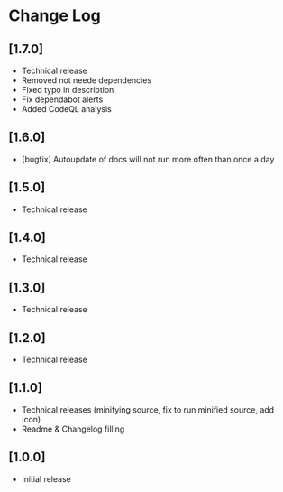 # Change Log

## [1.7.0]

- Technical release
- Removed not neede dependencies
- Fixed typo in description
- Fix dependabot alerts
- Added CodeQL analysis

## [1.6.0]

- [bugfix] Autoupdate of docs will not run more often than once a day

## [1.5.0]

- Technical release

## [1.4.0]

- Technical release

## [1.3.0]

- Technical release

## [1.2.0]

- Technical release

## [1.1.0]

- Technical releases (minifying source, fix to run minified source, add icon)
- Readme & Changelog filling

## [1.0.0]

- Initial release